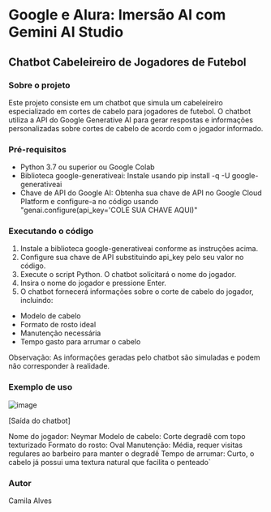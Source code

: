 # Google e Alura: Imersão AI com Gemini AI Studio

## Chatbot Cabeleireiro de Jogadores de Futebol

### Sobre o projeto
Este projeto consiste em um chatbot que simula um cabeleireiro especializado em cortes de cabelo para jogadores de futebol. O chatbot utiliza a API do Google Generative AI para gerar respostas e informações personalizadas sobre cortes de cabelo de acordo com o jogador informado.

### Pré-requisitos
* Python 3.7 ou superior ou Google Colab
* Biblioteca google-generativeai: Instale usando pip install -q -U google-generativeai
* Chave de API do Google AI: Obtenha sua chave de API no Google Cloud Platform e configure-a no código usando "genai.configure(api_key='COLE SUA CHAVE AQUI)"

### Executando o código
1. Instale a biblioteca google-generativeai conforme as instruções acima.
2. Configure sua chave de API substituindo api_key pelo seu valor no código.
3. Execute o script Python. O chatbot solicitará o nome do jogador.
4. Insira o nome do jogador e pressione Enter.
5. O chatbot fornecerá informações sobre o corte de cabelo do jogador, incluindo:
* Modelo de cabelo
* Formato de rosto ideal
* Manutenção necessária
* Tempo gasto para arrumar o cabelo

Observação: As informações geradas pelo chatbot são simuladas e podem não corresponder à realidade.
### Exemplo de uso
![image](https://github.com/alvescamila87/google_AI/assets/116912821/2baa1193-7b15-48c8-9681-33b4ec8d2ded)


[Saída do chatbot]

Nome do jogador: Neymar
Modelo de cabelo: Corte degradê com topo texturizado
Formato do rosto: Oval
Manutenção: Média, requer visitas regulares ao barbeiro para manter o degradê
Tempo de arrumar: Curto, o cabelo já possui uma textura natural que facilita o penteado`

### Autor
Camila Alves
